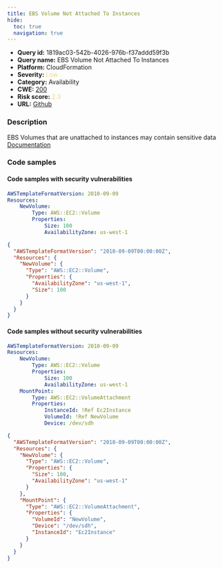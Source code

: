 ```yaml
---
title: EBS Volume Not Attached To Instances
hide:
  toc: true
  navigation: true
---
```


<style>
  .highlight .hll {
    background-color: #ff171742;
  }
  .md-content {
    max-width: 1100px;
    margin: 0 auto;
  }
</style>

-   **Query id:** 1819ac03-542b-4026-976b-f37addd59f3b
-   **Query name:** EBS Volume Not Attached To Instances
-   **Platform:** CloudFormation
-   **Severity:** <span style="color:#edd57e">Low</span>
-   **Category:** Availability
-   **CWE:** <a href="https://cwe.mitre.org/data/definitions/200.html" onclick="newWindowOpenerSafe(event, 'https://cwe.mitre.org/data/definitions/200.html')">200</a>
-   **Risk score:** <span style="color:#edd57e">2.3</span>
-   **URL:** [Github](https://github.com/Checkmarx/kics/tree/master/assets/queries/cloudFormation/aws/ebs_volume_not_attached_to_instances)

### Description
EBS Volumes that are unattached to instances may contain sensitive data<br>
[Documentation](https://docs.aws.amazon.com/AWSCloudFormation/latest/UserGuide/aws-properties-ec2-ebs-volumeattachment.html)

### Code samples
#### Code samples with security vulnerabilities
```yaml title="Positive test num. 1 - yaml file" hl_lines="3"
AWSTemplateFormatVersion: 2010-09-09
Resources:
    NewVolume:
        Type: AWS::EC2::Volume
        Properties:
            Size: 100
            AvailabilityZone: us-west-1
```
```json title="Positive test num. 2 - json file" hl_lines="4"
{
  "AWSTemplateFormatVersion": "2010-09-09T00:00:00Z",
  "Resources": {
    "NewVolume": {
      "Type": "AWS::EC2::Volume",
      "Properties": {
        "AvailabilityZone": "us-west-1",
        "Size": 100
      }
    }
  }
}

```


#### Code samples without security vulnerabilities
```yaml title="Negative test num. 1 - yaml file"
AWSTemplateFormatVersion: 2010-09-09
Resources:
    NewVolume:
        Type: AWS::EC2::Volume
        Properties:
            Size: 100
            AvailabilityZone: us-west-1
    MountPoint:
        Type: AWS::EC2::VolumeAttachment
        Properties:
            InstanceId: !Ref Ec2Instance
            VolumeId: !Ref NewVolume
            Device: /dev/sdh
```
```json title="Negative test num. 2 - json file"
{
  "AWSTemplateFormatVersion": "2010-09-09T00:00:00Z",
  "Resources": {
    "NewVolume": {
      "Type": "AWS::EC2::Volume",
      "Properties": {
        "Size": 100,
        "AvailabilityZone": "us-west-1"
      }
    },
    "MountPoint": {
      "Type": "AWS::EC2::VolumeAttachment",
      "Properties": {
        "VolumeId": "NewVolume",
        "Device": "/dev/sdh",
        "InstanceId": "Ec2Instance"
      }
    }
  }
}

```

